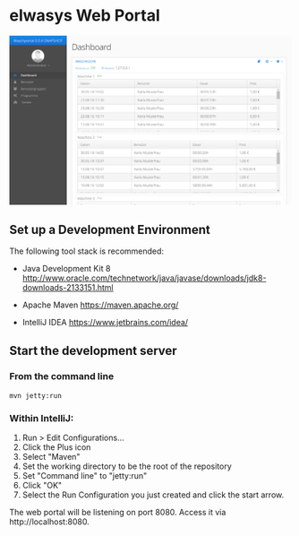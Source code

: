 # elwasys Web Portal

![Screenshot](https://raw.githubusercontent.com/kabieror/elwasys-portal/master/docs/screenshot-dashboard.png)

## Set up a Development Environment

The following tool stack is recommended:

-	Java Development Kit 8
	http://www.oracle.com/technetwork/java/javase/downloads/jdk8-downloads-2133151.html

-	Apache Maven
	https://maven.apache.org/

-	IntelliJ IDEA
	https://www.jetbrains.com/idea/

## Start the development server

### From the command line

```
mvn jetty:run
```

### Within IntelliJ:

1. Run > Edit Configurations...
2. Click the Plus icon
3. Select "Maven"
4. Set the working directory to be the root of the repository
5. Set "Command line" to "jetty:run"
6. Click "OK"
7. Select the Run Configuration you just created and click the start arrow.

The web portal will be listening on port 8080. Access it via http://localhost:8080.
